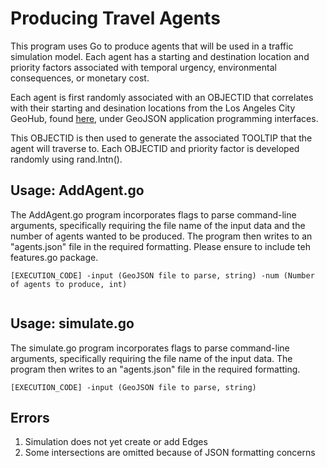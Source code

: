 #   Producing Travel Agents
This program uses Go to produce agents that will be used in a traffic simulation model.
Each agent has a starting and destination location and priority factors associated with temporal urgency, environmental consequences, or monetary cost.

Each agent is first randomly associated with an OBJECTID that correlates with their starting and desination locations from the Los Angeles City GeoHub, found [here](http://geohub.lacity.org/datasets/0372aa1fb42a4e29adb9caadcfb210bb_9), under GeoJSON application programming interfaces.

This OBJECTID is then used to generate the associated TOOLTIP that the agent will traverse to.
Each OBJECTID and priority factor is developed randomly using rand.Intn().

## Usage: AddAgent.go
 The AddAgent.go program incorporates flags to parse command-line arguments, specifically requiring the file name of the input data and the number of agents wanted to be produced. The program then writes to an "agents.json" file in the required formatting. Please ensure to include teh features.go package.
 
 ```
[EXECUTION_CODE] -input (GeoJSON file to parse, string) -num (Number of agents to produce, int)
  
```

## Usage: simulate.go
 The simulate.go program incorporates flags to parse command-line arguments, specifically requiring the file name of the input data. The program then writes to an "agents.json" file in the required formatting.
 
 ```
[EXECUTION_CODE] -input (GeoJSON file to parse, string)
 ```
## Errors
  1) Simulation does not yet create or add Edges
  2) Some intersections are omitted because of JSON formatting concerns
